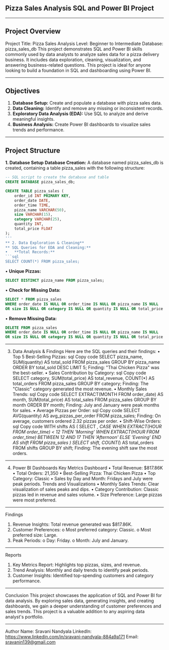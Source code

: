 ## Pizza Sales Analysis SQL and Power BI Project
________________________________________
## Project Overview
Project Title: Pizza Sales Analysis
Level: Beginner to Intermediate
Database: pizza_sales_db
This project demonstrates SQL and Power BI skills commonly used by data analysts to analyze sales data for a pizza delivery business. It includes data exploration, cleaning, visualization, and answering business-related questions. This project is ideal for anyone looking to build a foundation in SQL and dashboarding using Power BI.
________________________________________
## Objectives
1.	**Database Setup:** Create and populate a database with pizza sales data.
2.	**Data Cleaning:** Identify and remove any missing or inconsistent records.
3.  **Exploratory Data Analysis (EDA):** Use SQL to analyze and derive meaningful insights.
4.	**Business Analysis:** Create Power BI dashboards to visualize sales trends and performance.
________________________________________
## Project Structure
**1. Database Setup**
**Database Creation:**
A database named pizza_sales_db is created, containing a table pizza_sales with the following structure:

```sql
-- SQL script to create the database and table
CREATE DATABASE pizza_sales_db;

CREATE TABLE pizza_sales (
    order_id INT PRIMARY KEY,
    order_date DATE,
    order_time TIME,
    pizza_name VARCHAR(50),
    size VARCHAR(15),
    category VARCHAR(25),
    quantity INT,
    total_price FLOAT
);
'''
** 2. Data Exploration & Cleaning**
** SQL Queries for EDA and Cleaning:**
•	**Total Records:**
```sql
SELECT COUNT(*) FROM pizza_sales;
```
•	**Unique Pizzas:**
```sql
SELECT DISTINCT pizza_name FROM pizza_sales;
```
•	**Check for Missing Data:**
```sql
SELECT * FROM pizza_sales
WHERE order_date IS NULL OR order_time IS NULL OR pizza_name IS NULL 
OR size IS NULL OR category IS NULL OR quantity IS NULL OR total_price IS NULL;
```
•	**Remove Missing Data:**
```sql
DELETE FROM pizza_sales
WHERE order_date IS NULL OR order_time IS NULL OR pizza_name IS NULL 
OR size IS NULL OR category IS NULL OR quantity IS NULL OR total_price IS NULL;
```
________________________________________
3. Data Analysis & Findings
Here are the SQL queries and their findings:
•	Top 5 Best-Selling Pizzas:
sql
Copy code
SELECT pizza_name, SUM(quantity) AS total_sold
FROM pizza_sales
GROUP BY pizza_name
ORDER BY total_sold DESC
LIMIT 5;
Finding: "Thai Chicken Pizza" was the best-seller.
•	Sales Contribution by Category:
sql
Copy code
SELECT category, 
       SUM(total_price) AS total_revenue, 
       COUNT(*) AS total_orders
FROM pizza_sales
GROUP BY category;
Finding: The "Classic" category generated the most revenue.
•	Monthly Sales Trends:
sql
Copy code
SELECT EXTRACT(MONTH FROM order_date) AS month,
       SUM(total_price) AS total_sales
FROM pizza_sales
GROUP BY month
ORDER BY month;
Finding: July and January were peak months for sales.
•	Average Pizzas per Order:
sql
Copy code
SELECT AVG(quantity) AS avg_pizzas_per_order
FROM pizza_sales;
Finding: On average, customers ordered 2.32 pizzas per order.
•	Shift-Wise Orders:
sql
Copy code
WITH shifts AS (
    SELECT *,
           CASE
               WHEN EXTRACT(HOUR FROM order_time) < 12 THEN 'Morning'
               WHEN EXTRACT(HOUR FROM order_time) BETWEEN 12 AND 17 THEN 'Afternoon'
               ELSE 'Evening'
           END AS shift
    FROM pizza_sales
)
SELECT shift, COUNT(*) AS total_orders
FROM shifts
GROUP BY shift;
Finding: The evening shift saw the most orders.
________________________________________
4. Power BI Dashboards
Key Metrics Dashboard
•	Total Revenue: $817.86K
•	Total Orders: 21,350
•	Best-Selling Pizza: Thai Chicken Pizza
•	Top Category: Classic
•	Sales by Day and Month: Fridays and July were peak periods.
Trends and Visualizations
•	Monthly Sales Trends: Clear visualization of sales peaks and dips.
•	Category Contribution: Classic pizzas led in revenue and sales volume.
•	Size Preference: Large pizzas were most preferred.

________________________________________
Findings
1.	Revenue Insights: Total revenue generated was $817.86K.
2.	Customer Preferences:
o	Most preferred category: Classic.
o	Most preferred size: Large.
3.	Peak Periods:
o	Day: Friday.
o	Month: July and January.
________________________________________
Reports
1.	Key Metrics Report: Highlights top pizzas, sizes, and revenue.
2.	Trend Analysis: Monthly and daily trends to identify peak periods.
3.	Customer Insights: Identified top-spending customers and category performance.
________________________________________
Conclusion
This project showcases the application of SQL and Power BI for data analysis. By exploring sales data, generating insights, and creating dashboards, we gain a deeper understanding of customer preferences and sales trends. This project is a valuable addition to any aspiring data analyst's portfolio.
________________________________________
Author
Name: Sravani Nandyala
LinkedIn: https://www.linkedin.com/in/sravani-nandyala-884a9a171
Email: sravanin139@gmail.com



